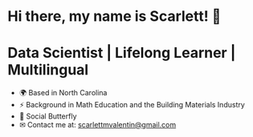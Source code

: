 # Hi there, my name is Scarlett! 👋

# Data Scientist | Lifelong Learner | Multilingual

- 🌍 Based in North Carolina
- ⚡ Background in Math Education and the Building Materials Industry
- :butterfly: Social Butterfly 
- ✉ Contact me at: scarlettmvalentin@gmail.com

<!--
**scarlettvalentin/scarlettvalentin** is a ✨ _special_ ✨ repository because its `README.md` (this file) appears on your GitHub profile.

Here are some ideas to get you started:

- 🔭 I’m currently working on ...
- 🌱 I’m currently learning ...
- 👯 I’m looking to collaborate on ...
- 🤔 I’m looking for help with ...
- 💬 Ask me about ...
- 📫 How to reach me: ...
- 😄 Pronouns: ...
- ⚡ Fun fact: ...
-->
